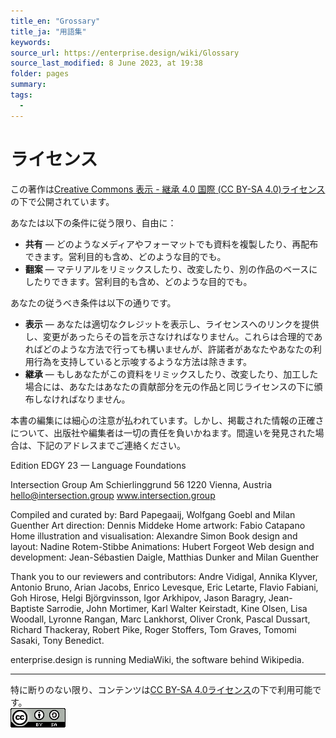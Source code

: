 ```yaml
---
title_en: "Grossary"
title_ja: "用語集"
keywords: 
source_url: https://enterprise.design/wiki/Glossary
source_last_modified: 8 June 2023, at 19:38
folder: pages
summary:
tags: 
  - 
---
```

# ライセンス
この著作は[Creative Commons 表示 - 継承 4.0 国際 (CC BY-SA 4.0)ライセンス](https://creativecommons.org/licenses/by-sa/4.0/deed.ja)の下で公開されています。

あなたは以下の条件に従う限り、自由に：
- **共有** — どのようなメディアやフォーマットでも資料を複製したり、再配布できます。営利目的も含め、どのような目的でも。
- **翻案** — マテリアルをリミックスしたり、改変したり、別の作品のベースにしたりできます。営利目的も含め、どのような目的でも。

あなたの従うべき条件は以下の通りです。
- **表示** — あなたは適切なクレジットを表示し、ライセンスへのリンクを提供し、変更があったらその旨を示さなければなりません。これらは合理的であればどのような方法で行っても構いませんが、許諾者があなたやあなたの利用行為を支持していると示唆するような方法は除きます。
- **継承** — もしあなたがこの資料をリミックスしたり、改変したり、加工した場合には、あなたはあなたの貢献部分を元の作品と同じライセンスの下に頒布しなければなりません。

本書の編集には細心の注意が払われています。しかし、掲載された情報の正確さについて、出版社や編集者は一切の責任を負いかねます。間違いを発見された場合は、下記のアドレスまでご連絡ください。

Edition EDGY 23 — Language Foundations

Intersection Group
Am Schierlinggrund 56
1220 Vienna, Austria
hello@intersection.group
www.intersection.group

Compiled and curated by: Bard Papegaaij, Wolfgang Goebl and Milan Guenther
Art direction: Dennis Middeke
Home artwork: Fabio Catapano
Home illustration and visualisation: Alexandre Simon
Book design and layout: Nadine Rotem-Stibbe
Animations: Hubert Forgeot
Web design and development: Jean-Sébastien Daigle, Matthias Dunker and Milan Guenther

Thank you to our reviewers and contributors: Andre Vidigal, Annika Klyver, Antonio Bruno, Arian Jacobs, Enrico Levesque, Eric Letarte, Flavio Fabiani, Goh Hirose, Helgi Björgvinsson, Igor Arkhipov, Jason Baragry, Jean-Baptiste Sarrodie, John Mortimer, Karl Walter Keirstadt, Kine Olsen, Lisa Woodall, Lyronne Rangan, Marc Lankhorst, Oliver Cronk, Pascal Dussart, Richard Thackeray, Robert Pike, Roger Stoffers, Tom Graves, Tomomi Sasaki, Tony Benedict.

enterprise.design is running MediaWiki, the software behind Wikipedia.

---
特に断りのない限り、コンテンツは[CC BY-SA 4.0ライセンス](./pages/license_ja.md)の下で利用可能です。
<br><a href="./pages/license_ja.md"> <img src="https://github.com/Yoshiyuki-iasa/EDGY23_ja/blob/main/media/cc.png?raw=true" alt="CC logo"></a>
